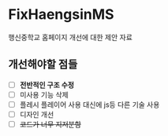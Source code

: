 # FixHaengsinMS
행신중학교 홈페이지 개선에 대한 제안 자료

## 개선해야할 점들

- [ ] **전반적인 구조 수정**
- [ ] 미사용 기능 삭제   
- [ ] 플레시 플레이어 사용 대신에 js등 다른 기술 사용   
- [ ] 디자인 개선    
- [ ] ~~코드가 너무 지저분함~~
